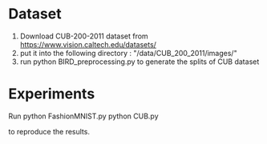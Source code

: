 # Dataset

1. Download CUB-200-2011 dataset from https://www.vision.caltech.edu/datasets/
2. put it into the following directory : "/data/CUB_200_2011/images/"
3. run python BIRD_preprocessing.py to generate the splits of CUB dataset

# Experiments

Run python FashionMNIST.py
    python CUB.py

to reproduce the results.
